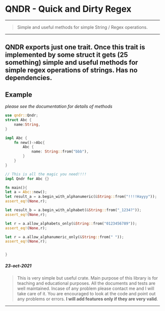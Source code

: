 # QNDR - Quick and Dirty Regex
---
>Simple and useful methods for simple String / Regex operations.
---
**QNDR** exports just one trait.  Once this trait is implemented by some struct it gets (25 something) simple and useful methods for simple regex operations of strings.
Has no dependencies.
---
## Example
*please see the documentation for details of methods*
```rust
use qndr::Qndr;
struct Abc {
    name:String,
}

impl Abc {
    fn new()->Abc{
        Abc {
            name: String::from("bbb"),
        }
    }
}

// This is all the magic you need!!!!
impl Qndr for Abc {}

fn main(){
let a = Abc::new();
let result_a = a.begin_with_alphanumeric(&String::from("!!!!Hayyy"));
assert_eq!(None,r);

let result_b = a.begin_with_alphabet(&String::from("_1234?"));
assert_eq!(None,r);

let r = a.allow_alphabets_only(&String::from("0123456789"));
assert_eq!(None,r);

let r = a.allow_alphanumeric_only(&String::from(" "));
assert_eq!(None,r);


}
```

##### 23-oct-2021
> This is very simple but useful crate. Main purpose of this library is for teaching and educational purposes. 
> All the documents and tests are well maintained. Incase of any problem please contact me and I will take care of it. 
> You are encouraged to look at the code and point out any problems or errors. **I will add features only if they are very valid**.
---
